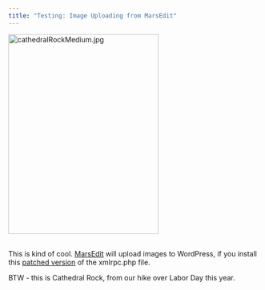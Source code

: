 ```yaml
---
title: "Testing: Image Uploading from MarsEdit"
---
```


<img alt="cathedralRockMedium.jpg" border="0" class="at-xid-6a010534988cd3970b0120a55ce5a0970b" height="400" src="http://steveivy.typepad.com/.a/6a010534988cd3970b0120a55ce5a0970b-pi" width="300" /><br /><br />

This is kind of cool. [MarsEdit](http://ranchero.com/marsedit) will upload images to WordPress, if you install this [patched version](http://mycvs.org/archives/2004/08/22/combined-xml-rpc-patch-for-wordpress-12-and-ecto/) of the xmlrpc.php file.

BTW - this is Cathedral Rock, from our hike over Labor Day this year.
